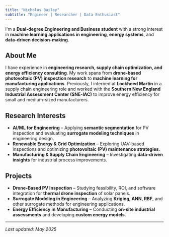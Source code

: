 ```yaml
---
title: "Nicholas Bailey"
subtitle: "Engineer | Researcher | Data Enthusiast"
---
```


I'm a **Dual-degree Engineering and Business student** with a strong interest in **machine learning applications in engineering**, **energy systems**, and **data-driven decision-making**.

## About Me
I have experience in **engineering research, supply chain optimization, and energy efficiency consulting**. My work spans from **drone-based photovoltaic (PV) inspection research** to **machine learning for manufacturing applications**. Previously, I interned at **Lockheed Martin** in a supply chain engineering role and worked with the **Southern New England Industrial Assessment Center (SNE-IAC)** to improve energy efficiency for small and medium-sized manufacturers.

## Research Interests
- **AI/ML for Engineering** – Applying **semantic segmentation** for PV inspection and evaluating **surrogate modeling techniques** in engineering design.
- **Renewable Energy & Grid Optimization** – Exploring UAV-based inspections and optimizing **photovoltaic (PV) maintenance strategies**.
- **Manufacturing & Supply Chain Engineering** – Investigating **data-driven insights** for industrial process improvements.

## Projects
- **Drone-Based PV Inspection** – Studying feasibility, ROI, and software integration for **thermal drone inspection** of solar panels.
- **Surrogate Modeling in Engineering** – Analyzing **Kriging, ANN, RBF**, and other surrogate methods for engineering applications.
- **Energy Efficiency in Manufacturing** – Conducting **on-site industrial assessments** and developing **custom energy models**.

---

_Last updated: May 2025_
